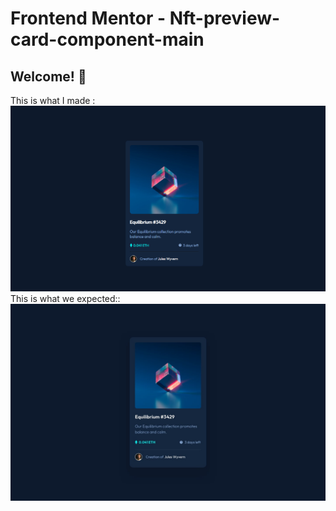 # Frontend Mentor - Nft-preview-card-component-main

## Welcome! 👋
This is what I made :
<img src="https://github.com/FrontendMentorRepo/nft-preview-card-component-main/blob/main/nft-preview-card-component-main/result.PNG"/>
<Br/>
This is what we expected::
<img src="https://github.com/FrontendMentorRepo/nft-preview-card-component-main/blob/main/nft-preview-card-component-main/design/desktop-design.jpg"/>
